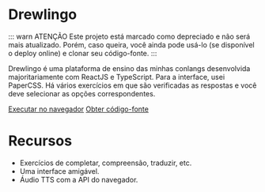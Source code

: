 # Drewlingo

::: warn ATENÇÃO
Este projeto está marcado como depreciado e não será mais atualizado. Porém, caso queira, você ainda pode usá-lo (se disponível o deploy online) e clonar seu código-fonte.
:::

Drewlingo é uma plataforma de ensino das minhas conlangs desenvolvida majoritariamente com ReactJS e TypeScript. Para a interface, usei PaperCSS. Há vários exercícios em que são verificadas as respostas e você deve selecionar as opções correspondentes.

[Executar no navegador](https://drewlingo.vercel.app)
[Obter código-fonte](https://github.com/Redwars22/drewlingo)

# Recursos

- Exercícios de completar, compreensão, traduzir, etc.
- Uma interface amigável.
- Áudio TTS com a API do navegador.